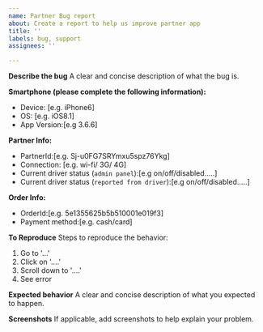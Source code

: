 ```yaml
---
name: Partner Bug report
about: Create a report to help us improve partner app
title: ''
labels: bug, support
assignees: ''

---
```


**Describe the bug**
A clear and concise description of what the bug is.

**Smartphone (please complete the following information):**
 - Device: [e.g. iPhone6]
 - OS: [e.g. iOS8.1]
 - App Version:[e.g 3.6.6]

**Partner Info:**
 - PartnerId:[e.g. Sj-u0FG7SRYmxu5spz76Ykg]  
 - Connection: [e.g. wi-fi/ 3G/ 4G]
 - Current driver status (```admin panel```):[e.g on/off/disabled.....]
 - Current driver status (```reported from driver```):[e.g on/off/disabled.....]

**Order Info:**
 - OrderId:[e.g. 5e1355625b5b510001e019f3]
 - Payment method:[e.g. cash/card]

**To Reproduce**
Steps to reproduce the behavior:
1. Go to '...'
2. Click on '....'
3. Scroll down to '....'
4. See error

**Expected behavior**
A clear and concise description of what you expected to happen.

**Screenshots**
If applicable, add screenshots to help explain your problem.
